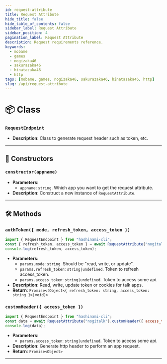 ```yaml
---
id: request-attribute
title: Request Attribute
hide_title: false
hide_table_of_contents: false
sidebar_label: Request Attribute
sidebar_position: 4
pagination_label: Request Attribute
description: Request requirements reference.
keywords:
  - mobame
  - games
  - nogizaka46
  - sakurazaka46
  - hinatazaka46
  - http
tags: [mobame, games, nogizaka46, sakurazaka46, hinatazaka46, http]
slug: /api/request-attribute
---
```


# 📦 Class 
### `RequestEndpoint`
- **Description**: Class to generate request header such as token, etc.
***
## 🚧 Constructors
### `constructor(appname)`
- **Parameters**:
  - `appname`: `string`. Which app you want to get the request attribute.
- **Description**: Construct a new instance of `RequestAttribute`.
***
## 🛠️ Methods
### `authToken({ mode, refresh_token, access_token })`
```js
import { RequestEndpoint } from "hashinami-cli";
const { refresh_token, access_token } = await RequestAttribute("nogitalk").authToken({ mode: read });
console.log(refresh_token, access_token);
```
- **Parameters**:
  - `params.mode`: `string`. Should be "read, write, or update".
  - `params.refresh_token`: `string|undefined`. Token to refresh access_token.
  - `params.access_token`: `string|undefined`. Token to access some api.
- **Description**: Read, write, update token or cookies for talk apps.
- **Return**: `Promise<(Object<{ refresh_token: string, access_token: string }>|void)>`

### `customHeader({ access_token })`
```js
import { RequestEndpoint } from "hashinami-cli";
const data = await RequestAttribute("nogitalk").customHeader({ access_token: "eyJhbGciOiJIUzI1NiIsInR5cCI6IkpXVCJ9..." });
console.log(data);
```
- **Parameters**:
  - `params.access_token`: `string|undefined`. Token to access some api.
- **Description**: Generate http header to perform an app request.
- **Return**: `Promise<Object>`
***